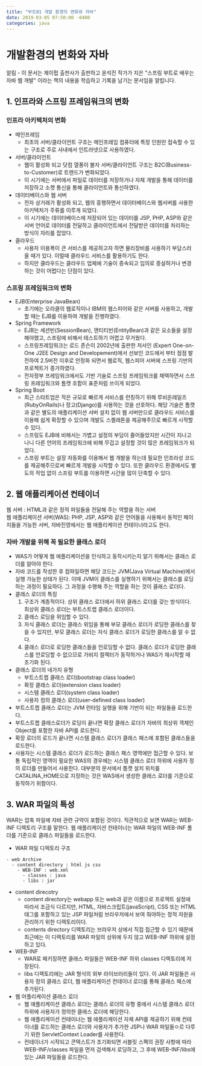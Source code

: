 ```yaml
---
title: "부트01 개발 환경의 변화와 자바"
date: 2019-03-05 07:50:00 -0400
categories: java
---
```


# 개발환경의 변화와 자바
알림 - 이 문서는 제이펍 출판사가 출판하고 윤석진 작가가 지은 "스프링 부트로 배우는 자바 웹 개발" 이라는 책의 내용을 학습하고 기록을 남기는 문서임을 알립니다.

## 1. 인프라와 스프링 프레임워크의 변화
### 인프라 아키텍처의 변화
  - 메인프레임
    - 최초의 서버/클라이언트 구조는 메인프레임 컴퓨터에 특정 인원만 접속할 수 있는 구조로 주로 사내에서 인트라넷으로 사용하였다.
  - 서버/클라이언트
    - 웹이 활성화 되고 닷컴 열풍이 불자 서버/클라이언트 구조는 B2C(Business-to-Customer)로 트렌드가 변화되었다.
    - 이 시기에는 서버에서 파일로 데이터를 저장하거나 자체 개발을 통해 데이터를 저장하고 소켓 통신을 통해 클라이언트와 통신하였다.
  - 데이터베이스와 웹 서버
    - 전자 상거래가 활성화 되고, 웹의 흥행하면서 데이터베이스와 웹서버를 사용한 아키텍처가 주류를 이루게 되었다.
    - 이 시기에는 데이터베이스에 저장되어 있는 데이터를 JSP, PHP, ASP와 같은 서버 언어로 데이터를 전달하고 클라이언트에서 전달받은 데이터를 처리하는 방식이 자리를 잡았다.
  - 클라우드
    - 사용자 이용폭이 큰 서비스를 제공하고자 하면 물리장비를 사용하기 부담스러울 때가 있다. 이럴때 클라우드 서비스를 활용하기도 한다.
    - 하지만 클라우드는 클라우드 업체에 기술이 종속되고 임의로 증설하거나 변경하는 것이 어렵다는 단점이 있다.
  
### 스프링 프레임워크의 변화
  - EJB(Enterprise JavaBean)
    - 초기에는 오라클의 웹로직이나 IBM의 웹스피어와 같은 서버를 사용하고, 개발할 때는 EJB를 이용하여 개발을 진행하였다.
  - Spring Framework
    - EJB는 세션빈(SessionBean), 엔티티빈(EntityBean)과 같은 요소들을 설정해야했고, 스프링에 비해서 테스트하기 어렵고 무거웠다.
    - 스프링프레임워크는 로드 존슨이 2002년에 출판한 저서인 (Expert One-on-One J2EE Design and Developement)에서 선보인 코드에서 부터 점점 발전하여 2.5버전 이후로 안정화 되면서 웹로직, 웹스피어 서버에 스프링 기반의 프로젝트가 증가하였다.
    - 전자정부 프레임워크에서도 기반 기술로 스프링 프레임워크를 채택하면서 스프링 프레임워크와 톰캣 조합이 표준처럼 쓰이게 되었다.
  - Spring Boot
    - 최근 스타트업은 작은 규모로 빠르게 서비스를 런칭하기 위해 루비온레일즈(RubyOnRails)나 장고(Django)를 사용하는 것을 선호하다. 해당 기술은 톰캣과 같은 별도의 애플리케이션 서버 설치 없이 웹 서버만으로 클라우드 서비스를 이용해 쉽게 확장할 수 있으며 개발도 스켈레톤을 제공해주므로 빠르게 시작할 수 있다.
    - 스프링도 EJB에 비해서는 가볍고 설정의 부담이 줄어들었지만 시간이 지나고 나니 다른 언어의 프레임워크에 비해 무겁고 설정할 것이 많은 프레임워크가 되었다.
    - 스프링 부트는 설장 자동화를 이용해서 웹 개발을 하는데 필요한 인프라성 코드를 제공해주므로써 빠르게 개발을 시작할 수 있다. 또한 클라우드 환경에서도 별도의 작업 없이 스프링 부트를 이용하면 시간을 많이 단축할 수 있다.

## 2. 웹 애플리케이션 컨테이너
웹 서버 : HTML과 같은 정적 파일들을 전달해 주는 역할을 하는 서버  
웹 애플리케이션 서버(WAS): PHP, JSP, ASP와 같은 언어들을 사용해서 동적인 페이지들을 가능한 서버, 자바진영에서는 웹 애플리케이션 컨테이너라고도 한다.
### 자바 개발을 위해 꼭 필요한 클래스 로더
   - WAS가 어떻게 웹 애플리케이션을 인식하고 동작시키는지 알기 위해서는 클래스 로더를 알아야 한다.
   - 자바 코드를 작성한 후 컴파일하면 해당 코드는 JVM(Java Virtual Machine)에서 실행 가능한 상태가 된다. 이때 JVM이 클래스를 실행하기 위해서는 클래스를 로딩하는 과정이 필요하다. 그 과정을 수행해 주는 역할을 하는 것이 클래스 로더다.
   - 클래스 로더의 특징
     1. 구조가 계층적이다. 상위 클래스 로더에서 하위 클래스 로더를 갖는 방식이다. 최상위 클래스 로더는 부트스트랩 클래스 로더이다.
     2. 클래스 로딩을 위임할 수 있다.
     3. 자식 클래스 로더는 클래스 위임을 통해 부모 클래스 로더가 로딩한 클래스를 찾을 수 있지만, 부모 클래스 로더는 자식 클래스 로더가 로딩한 클래스를 알 수 없다.
     4. 클래스 로더로 로딩한 클래스들을 언로딩할 수 없다. 클래스 로더가 로딩한 클래스를 언로딩할 수 없으므로 가비지 컬렉터가 동작하거나 WAS가 재시작할 때 초기화 된다.
  - 클래스 로더의 네가지 유형
    - 부트스트랩 클래스 로더(bootstrap class loader)
    - 확장 클래스 로더(extension class loader)
    - 시스템 클래스 로더(system class loader)
    - 사용자 정의 클래스 로더(user-defined class loader)
  - 부트스트랩 클래스 로더는 JVM 런타임 실행을 위해 기반이 되는 파일들을 로드한다.
  - 부트스트랩 클래스로더가 로딩이 끝나면 확장 클래스 로더가 자바의 최상위 객체인 Object를 포함한 자바 API를 로드한다.
  - 확장 로더의 로드가 끝나면 시스템 클래스 로더가 클래스 패스에 포함된 클래스들을 로드한다.
  - 사용자는 시스템 클래스 로더가 로드하는 클래스 패스 영역에만 접근할 수 있다. 보통 독립적인 영역이 필요한 WAS의 경우에는 시스템 클래스 로더 하위에 사용자 정의 로더를 만들어서 사용한다. 대부분의 문서에서 톰캣 설치 위치를 CATALINA_HOME으로 지정하는 것은 WAS에서 생성한 클래스 로더를 기준으로 동작하기 위함이다.

## 3. WAR 파일의 특성
WAR는 압축 파일에 자바 관련 규약이 포함된 것이다. 직관적으로 보면 WAR는  WEB-INF 디렉토리 구조를 말한다. 웹 애플리케이션 컨테이너는 WAR 파일의 WEB-INF 폴더를 기준으로 클래스 파일들을 로드한다.

 - WAR 파일 디렉토리 구조
```
- web Archive
  - content directory : html js css
    - WEB-INF : web.xml
      - classes : java
      - libs : jar
```

  - content direcotry
    - content directory는 webapp 또는 web과 같은 이름으로 프로젝트 설정에 따라서 조금식 다르지만, HTML, 자바스크립트(javaScript), CSS 또는 HTML 태그를 포함하고 있는 JSP 파일처럼 브라우저에서 보여 줘야하는 정적 자원을 관리하기 위한 디렉토리이다.
    - contents directory 디렉토리는 브라우저 상에서 직접 접근할 수 있기 때문에 최근에는 이 디렉토리를 WAR 파일의 상위에 두지 않고 WEB-INF 하위에 설정하고 있다.
  - WEB-INF
    - WAR로 패키징하면 클래스 파일들은 WEB-INF 하위 classes 디렉토리에  저장된다.
    - libs 디렉토리에는 JAR 형식의 외부 라이브러리들이 있다. 이 JAR  파일들은 사용자 정의 클래스 로더, 웹 애플리케이션 컨테이너 로더를 통해  클래스 패스에 추가된다.
  - 웹 어플리케이션 클래스 로더
    - 웹 애플리케이션 클래스 로더는 클래스 로더의 유형 중에서 시스템 클래스 로더 하위에 사용자가 정의한 클래스 로더에 해당한다.
    - 웹 애플리케이션 컨테이너는 웹 애플리케이션 자체 API를 제공하기 위해 컨테이너를 로드하는 클래스 로더와 사용자가 추가한 JSP나 WAR 파일들ㅇ르 다루기 위한 ServletContext Loader를 사용한다.
    - 컨테이너가 시작되고 콘텍스트가 초기화되면 서블릿 스펙의 권장 사항에 따라 WEB-INF/classes 파일을 먼저 검색해서 로딩하고, 그 후에 WEB-INF/libs에 있는 JAR 파일들을 로드한다.

